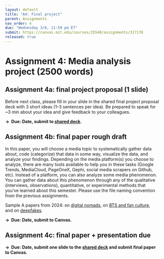 ```yaml
---
layout: default
title: "A4: Final project"
parent: Assignments
nav_order: 4
due: "Wednesday 3/6, 11:59 pm ET"
submit: https://canvas.mit.edu/courses/25540/assignments/317178
released: true
---
```


# Assignment 4: Media analysis project (2500 words)

## Assignment 4a: final project proposal (1 slide)
Before next class, please fill in your slide in the shared final project proposal deck with 3 short ideas (1–3 sentences per idea). Be prepared to speak for ~3 min about your idea and give feedback to your colleagues.

**&rarr; &nbsp;Due: Date, submit to [shared deck]().** 

## Assignment 4b: final paper rough draft 
In this paper, you will choose a media topic to systematically gather data about, code (categorize) that data in some way, visualize the data, and analyze your findings. Depending on the media platform(s) you choose to analyze, there are many tools available to help you in these tasks (Google Trends, MediaCloud, PageOneX, Gephi, social media scrapers on Github, etc). Instead of a platform, you can also analyze some media phenomenon. You can gather data about this phenomenon through any of the qualitative (interviews, observations), quantitative, or experimental methods that you’ve learned about this semester. Please use the file naming convention from the previous assignments. 

Sample A papers from 2024: on [digital nomads](https://drive.google.com/file/d/1cwvgsd4Kw2KVT8S6sVb3pYpfqsECNcTa/view), on [BTS and fan culture](https://drive.google.com/file/d/1TjliFc6657E9ZiUFfRObafgkDj_UM0ns/view), and on [deepfakes](https://drive.google.com/file/d/18hElHfhi1ZKTj9OeGcuREi5Gre_41zI8/view).

**&rarr; &nbsp;Due: Date, submit to Canvas.** 

## Assignment 4c: final paper + presentation due 
**&rarr; &nbsp;Due: Date, submit one slide to the [shared deck]() and submit final paper to Canvas.** 